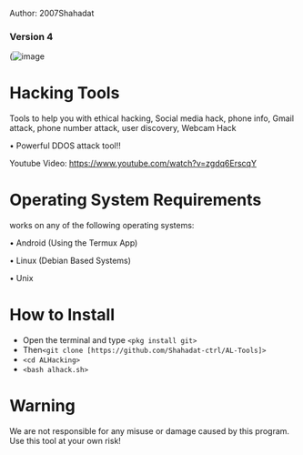 Author: 2007Shahadat
### Version 4

(![image](https://raw.githubusercontent.com/[Shahadat-ctrl/AL-Tools/main/alhacking.png])

# Hacking Tools
Tools to help you with ethical hacking, Social media hack, phone info, Gmail attack, phone number attack, user discovery, Webcam Hack

• Powerful DDOS attack tool!!

Youtube Video: https://www.youtube.com/watch?v=zgdq6ErscqY
# Operating System Requirements
works on any of the following operating systems:

• Android (Using the Termux App)

• Linux (Debian Based Systems)

• Unix

# How to Install
* Open the terminal and type `<pkg install git>`
* Then`<git clone [https://github.com/Shahadat-ctrl/AL-Tools]>`
* `<cd ALHacking>`
* `<bash alhack.sh>`


# Warning

We are not responsible for any misuse or damage caused by this program. Use this tool at your own risk!



